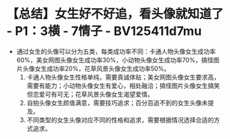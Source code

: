 # 【总结】女生好不好追，看头像就知道了 - P1：3横 - 7情子 - BV125411d7mu

-   通过女生的头像可以分为五类，每类成功率不同：卡通人物头像女生成功率60%，美女网图头像女生成功率30%，小动物头像女生成功率70%，搞怪图片头像女生成功率20%，花草风景头像女生成功率50%。
    1.  卡通人物头像女生性格单纯，需要真诚体贴；美女网图头像女生要求高，需要有能力；小动物头像女生有爱心，相处融洽；搞怪图片头像女生搞笑但恋爱可有可无；花草风景头像女生渴望爱情。
    2.  自拍头像女生颜值满意，需要技巧追求；百分百追不到的女生头像未提及。
    3.  不同类型的女生头像对应不同的性格和追求，需要根据情况选择合适的方式追求。